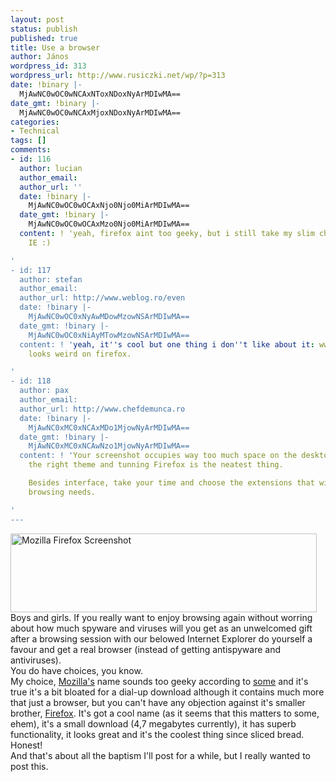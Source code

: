 ```yaml
---
layout: post
status: publish
published: true
title: Use a browser
author: János
wordpress_id: 313
wordpress_url: http://www.rusiczki.net/wp/?p=313
date: !binary |-
  MjAwNC0wOC0wNCAxNToxNDoxNyArMDIwMA==
date_gmt: !binary |-
  MjAwNC0wOC0wNCAxMjoxNDoxNyArMDIwMA==
categories:
- Technical
tags: []
comments:
- id: 116
  author: lucian
  author_email: 
  author_url: ''
  date: !binary |-
    MjAwNC0wOC0wOCAxNjo0Njo0MiArMDIwMA==
  date_gmt: !binary |-
    MjAwNC0wOC0wOCAxMzo0Njo0MiArMDIwMA==
  content: ! 'yeah, firefox aint too geeky, but i still take my slim chances with
    IE :)

'
- id: 117
  author: stefan
  author_email: 
  author_url: http://www.weblog.ro/even
  date: !binary |-
    MjAwNC0wOC0xNyAwMDowMzowNSArMDIwMA==
  date_gmt: !binary |-
    MjAwNC0wOC0xNiAyMTowMzowNSArMDIwMA==
  content: ! 'yeah, it''s cool but one thing i don''t like about it: www.supermagnet.ro
    looks weird on firefox.

'
- id: 118
  author: pax
  author_email: 
  author_url: http://www.chefdemunca.ro
  date: !binary |-
    MjAwNC0xMC0xNCAxMDo1MjowNyArMDIwMA==
  date_gmt: !binary |-
    MjAwNC0xMC0xNCAwNzo1MjowNyArMDIwMA==
  content: ! 'Your screenshot occupies way too much space on the desktop, but with
    the right theme and tunning Firefox is the neatest thing.

    Besides interface, take your time and choose the extensions that will suite your
    browsing needs.

'
---
```

<p><img src="http://www.rusiczki.net/blog/blogpics/mozilla_firefox.gif" width="490" height="126" border="0" alt="Mozilla Firefox Screenshot" class="image" /><br />
Boys and girls. If you really want to enjoy browsing again without worring about how much spyware and viruses will you get as an unwelcomed gift after a browsing session with our belowed Internet Explorer do yourself a favour and get a real browser (instead of getting antispyware and antiviruses).<br />
You do have choices, you know.<br />
My choice, <a href="http://www.mozilla.com">Mozilla's</a> name sounds too geeky according to <a href="http://www.rola.ro/lmarin/">some</a> and it's true it's a bit bloated for a dial-up download although it contains much more that just a browser, but you can't have any objection against it's smaller brother, <a href="http://www.mozilla.org/products/firefox/">Firefox</a>. It's got a cool name (as it seems that this matters to some, ehem), it's a small download (4,7 megabytes currently), it has superb functionality, it looks great and it's the coolest thing since sliced bread. Honest!<br />
And that's about all the baptism I'll post for a while, but I really wanted to post this.</p>
